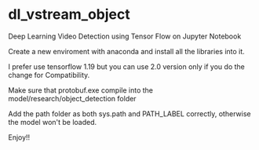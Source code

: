 # dl_vstream_object
Deep Learning Video Detection using Tensor Flow on Jupyter Notebook

Create a new enviroment with anaconda and install all the libraries into it. 

I prefer use tensorflow 1.19 but you can use 2.0 version only if you do the change for Compatibility. 

Make sure that protobuf.exe compile into the model/research/object_detection folder 

Add the path folder as both sys.path and PATH_LABEL correctly, otherwise the model won't be loaded. 


Enjoy!!
